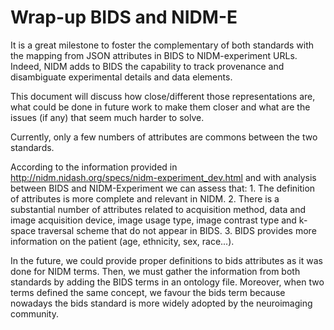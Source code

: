 # Wrap-up BIDS and NIDM-E

It is a great milestone to foster the complementary of both standards with the mapping from JSON attributes in BIDS to NIDM-experiment URLs. Indeed, NIDM adds to BIDS the capability to track provenance and disambiguate experimental details and data elements. 

This document will discuss how close/different those representations are, what could be done in future work to make them closer and what are the issues (if any) that seem much harder to solve.

Currently, only a few numbers of attributes are commons between the two standards. 

According to the information provided in http://nidm.nidash.org/specs/nidm-experiment_dev.html and with analysis between BIDS and NIDM-Experiment we can assess that: 
    1. The definition of attributes is more complete and relevant in NIDM.
    2. There is a substantial number of attributes related to acquisition method, data and image acquisition device, image usage type, image contrast type and k-space traversal scheme that do not appear in BIDS.
    3. BIDS provides more information on the patient (age, ethnicity, sex, race...).

In the future, we could provide proper definitions to bids attributes as it was done for NIDM terms. Then, we must gather the information from both standards by adding the BIDS terms in an ontology file. Moreover, when two terms defined the same concept, we favour the bids term because nowadays the bids standard is more widely adopted by the neuroimaging community. 

